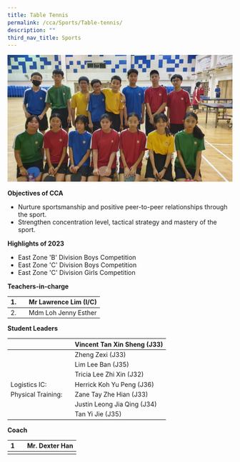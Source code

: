 ```yaml
---
title: Table Tennis
permalink: /cca/Sports/Table-tennis/
description: ""
third_nav_title: Sports
---
```

![](/images/2023%20table%20tennis.jpg)


**Objectives of CCA**

*   Nurture sportsmanship and positive peer-to-peer relationships through the sport.
*   Strengthen concentration level, tactical strategy and mastery of the sport.

**Highlights of 2023**

*   East Zone 'B' Division Boys Competition
*   East Zone 'C' Division Boys Competition
*   East Zone 'C' Division Girls Competition

**Teachers-in-charge**

| 1. |  | Mr Lawrence Lim (I/C)  |
| -------- | -------- | -------- |
| 2.     |      | Mdm Loh Jenny Esther    |



**Student Leaders**

|  |  | Vincent Tan Xin Sheng (J33) |
| -------- | -------- | -------- |
|  |  | Zheng Zexi (J33) |
|  |  | Lim Lee Ban (J35) |
|  |  | Tricia Lee Zhi Xin (J32) |
| Logistics IC:    |      | Herrick Koh Yu Peng (J36)     |
| Physical Training:   |      | Zane Tay Zhe Hian (J33)     |
|    |      | Justin Leong Jia Qing (J34)     |
|   |      | Tan Yi Jie (J35)     |


**Coach**


| 1 |  | Mr. Dexter Han |
| -------- | -------- | -------- |
|     |      |     |